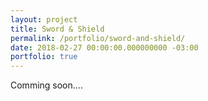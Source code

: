 ```yaml
---
layout: project
title: Sword & Shield
permalink: /portfolio/sword-and-shield/
date: 2018-02-27 00:00:00.000000000 -03:00
portfolio: true
---
```


Comming soon....